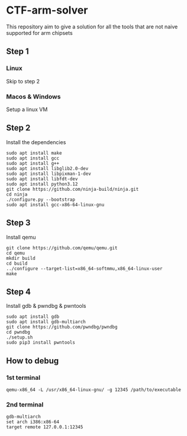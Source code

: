 # CTF-arm-solver
This repository aim to give a solution for all the tools that are not naive supported for arm chipsets

## Step 1

### Linux

Skip to step 2

### Macos & Windows

Setup a linux VM

## Step 2

Install the dependencies

```
sudo apt install make
sudo apt install gcc
sudo apt install g++
sudo apt install libglib2.0-dev
sudo apt install libpixman-1-dev
sudo apt install libfdt-dev
sudo apt install python3.12
git clone https://github.com/ninja-build/ninja.git
cd ninja
./configure.py --bootstrap
sudo apt install gcc-x86-64-linux-gnu
```
## Step 3

Install qemu

```
git clone https://github.com/qemu/qemu.git
cd qemu
mkdir build
cd build
../configure --target-list=x86_64-softmmu,x86_64-linux-user
make
```

## Step 4

Install gdb & pwndbg & pwntools

```
sudo apt install gdb
sudo apt install gdb-multiarch
git clone https://github.com/pwndbg/pwndbg
cd pwndbg
./setup.sh
sudo pip3 install pwntools
```

## How to debug

### 1st terminal

`qemu-x86_64 -L /usr/x86_64-linux-gnu/ -g 12345 /path/to/executable`

### 2nd terminal

```
gdb-multiarch
set arch i386:x86-64
target remote 127.0.0.1:12345
```
